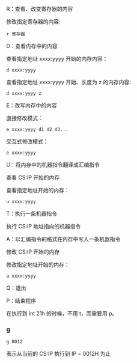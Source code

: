 R：查看、改变寄存器的内容

修改指定寄存器的内容:

    r 寄存器

D：查看内存中的内容

查看指定地址 xxxx:yyyy 开始的内存内容：

    d xxxx:yyyy

查看指定地址 xxxx:yyyy 开始、长度为 z 的内存内容:

    d xxxx:yyyy z

E：改写内存中的内容

直接修改模式：

    e xxxx:yyyy d1 d2 d3...

交互式修改模式：

    e xxxx:yyyy


U：将内存中的机器指令翻译成汇编指令

查看 CS:IP 开始的内存

查看指定地址开始的内存：

    u xxxx:yyyy

T：执行一条机器指令

执行 CS:IP 地址指向的机器指令

A：以汇编指令的格式在内存中写入一条机器指令

修改 CS:IP 开始的内存

修改指定地址开始的内存：

    a xxxx:yyyy


Q：退出

P：结束程序

在执行到 int 21h 的时候，不用 t，而需要用 p。


### g

    g 0012

表示从当前的 CS:IP 执行到 IP = 0012H 为止

